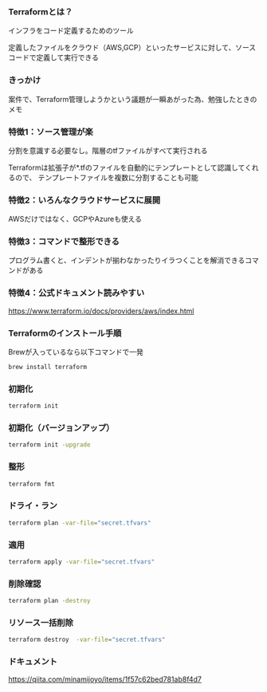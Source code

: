 ### Terraformとは？

インフラをコード定義するためのツール

定義したファイルをクラウド（AWS,GCP）といったサービスに対して、ソースコードで定義して実行できる

### きっかけ

案件で、Terraform管理しようかという議題が一瞬あがった為、勉強したときのメモ

### 特徴1：ソース管理が楽

分割を意識する必要なし。階層のtfファイルがすべて実行される

Terraformは拡張子が*.tfのファイルを自動的にテンプレートとして認識してくれるので、
テンプレートファイルを複数に分割することも可能

### 特徴2：いろんなクラウドサービスに展開

AWSだけではなく、GCPやAzureも使える

### 特徴3：コマンドで整形できる

プログラム書くと、インデントが揃わなかったりイラつくことを解消できるコマンドがある

### 特徴4：公式ドキュメント読みやすい

https://www.terraform.io/docs/providers/aws/index.html



### Terraformのインストール手順

Brewが入っているなら以下コマンドで一発

```sh
brew install terraform
```

### 初期化

```sh
terraform init
```

### 初期化（バージョンアップ）
```sh
terraform init -upgrade
```

### 整形
```sh
terraform fmt
```

### ドライ・ラン

```sh
terraform plan -var-file="secret.tfvars"
```

### 適用
```sh
terraform apply -var-file="secret.tfvars"
```

### 削除確認

```sh
terraform plan -destroy
```

### リソース一括削除
```sh
terraform destroy  -var-file="secret.tfvars"
```

### ドキュメント
https://qiita.com/minamijoyo/items/1f57c62bed781ab8f4d7